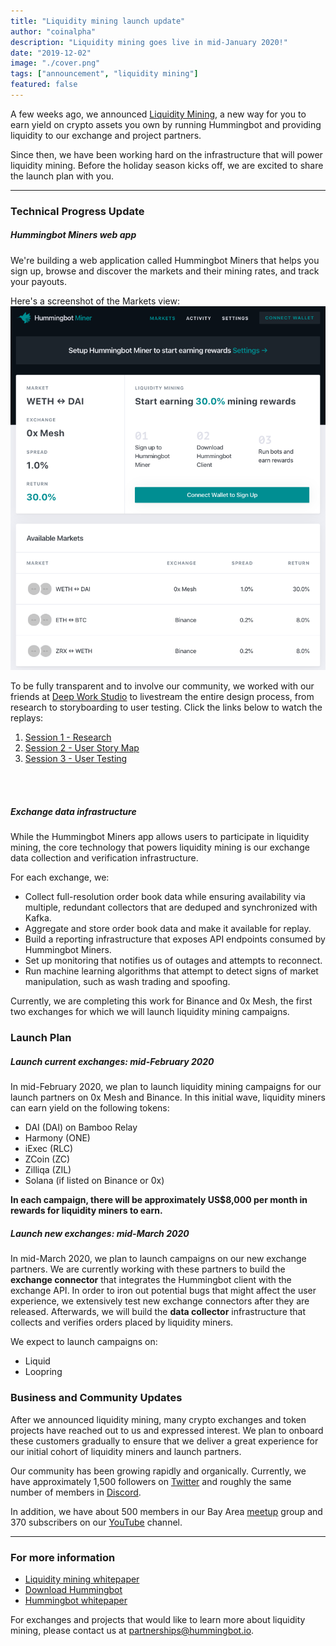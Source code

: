 ```yaml
---
title: "Liquidity mining launch update"
author: "coinalpha"
description: "Liquidity mining goes live in mid-January 2020!"
date: "2019-12-02"
image: "./cover.png"
tags: ["announcement", "liquidity mining"]
featured: false
---
```


A few weeks ago, we announced [Liquidity Mining](https://hummingbot.io/blog/2019-11-liquidity-mining/), a new way for you to earn yield on crypto assets you own by running Hummingbot and providing liquidity to our exchange and project partners.

Since then, we have been working hard on the infrastructure that will power liquidity mining. Before the holiday season kicks off, we are excited to share the launch plan with you.

---

### Technical Progress Update

##### Hummingbot Miners web app

We're building a web application called Hummingbot Miners that helps you sign up, browse and discover the markets and their mining rates, and track your payouts.

Here's a screenshot of the Markets view:
![](ux.png)

To be fully transparent and to involve our community, we worked with our friends at [Deep Work Studio](https://deepwork.studio/) to livestream the entire design process, from research to storyboarding to user testing. Click the links below to watch the replays:

1. [Session 1 - Research](https://youtu.be/N46nOYcdKEw)
2. [Session 2 - User Story Map](https://youtu.be/d64aQHvmPYY)
3. [Session 3 - User Testing](https://youtu.be/OmS8BkKSQMo)

<br /><br />

##### Exchange data infrastructure

While the Hummingbot Miners app allows users to participate in liquidity mining, the core technology that powers liquidity mining is our exchange data collection and verification infrastructure.

For each exchange, we:

* Collect full-resolution order book data while ensuring availability via multiple, redundant collectors that are deduped and synchronized with Kafka.
* Aggregate and store order book data and make it available for replay.
* Build a reporting infrastructure that exposes API endpoints consumed by Hummingbot Miners.
* Set up monitoring that notifies us of outages and attempts to reconnect.
* Run machine learning algorithms that attempt to detect signs of market manipulation, such as wash trading and spoofing.

Currently, we are completing this work for Binance and 0x Mesh, the first two exchanges for which we will launch liquidity mining campaigns.

### Launch Plan

##### Launch current exchanges: mid-February 2020
In mid-February 2020, we plan to launch liquidity mining campaigns for our launch partners on 0x Mesh and Binance. In this initial wave, liquidity miners can earn yield on the following tokens:

* DAI (DAI) on Bamboo Relay
* Harmony (ONE)
* iExec (RLC)
* ZCoin (ZC)
* Zilliqa (ZIL)
* Solana (if listed on Binance or 0x)

**In each campaign, there will be approximately US$8,000 per month in rewards for liquidity miners to earn.**

##### Launch new exchanges: mid-March 2020

In mid-March 2020, we plan to launch campaigns on our new exchange partners. We are currently working with these partners to build the **exchange connector** that integrates the Hummingbot client with the exchange API. In order to iron out potential bugs that might affect the user experience, we extensively test new exchange connectors after they are released. Afterwards, we will build the **data collector** infrastructure that collects and verifies orders placed by liquidity miners.

We expect to launch campaigns on:

* Liquid
* Loopring

### Business and Community Updates
After we announced liquidity mining, many crypto exchanges and token projects have reached out to us and expressed interest. We plan to onboard these customers gradually to ensure that we deliver a great experience for our initial cohort of liquidity miners and launch partners.

Our community has been growing rapidly and organically. Currently, we have approximately 1,500 followers on [Twitter](https://twitter.com/hummingbot_io) and roughly the same number of members in [Discord](http://discord.hummingbot.io/).

In addition, we have about 500 members in our Bay Area [meetup](https://www.meetup.com/BayCrypto/) group and 370 subscribers on our [YouTube](https://www.youtube.com/channel/UCxzzdEnDRbylLMWmaMjywOA) channel.

---

### For more information
- [Liquidity mining whitepaper](https://hummingbot.io/liquidity-mining-whitepaper)
- [Download Hummingbot](https://hummingbot.io/download/)
- [Hummingbot whitepaper](https://hummingbot.io/whitepaper.pdf)

For exchanges and projects that would like to learn more about liquidity mining, please contact us at [partnerships@hummingbot.io](mailto:partnerships@hummingbot.io).
